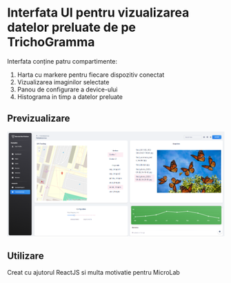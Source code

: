 # Interfata UI pentru vizualizarea datelor preluate de pe TrichoGramma

Interfata conține patru compartimente:

1. Harta cu markere pentru fiecare dispozitiv conectat
2. Vizualizarea imaginilor selectate
3. Panou de configurare a device-ului
4. Histograma in timp a datelor preluate

## Previzualizare

![image](https://github.com/MicroLabClub/TG_Web/blob/main/Demo.png)

## Utilizare

Creat cu ajutorul ReactJS si multa motivatie pentru MicroLab
